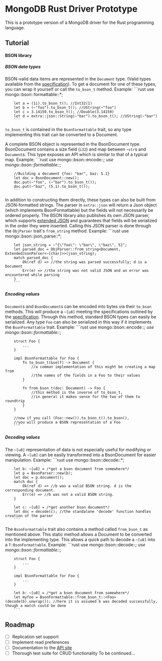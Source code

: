 MongoDB Rust Driver Prototype
=============================

This is a prototype version of a MongoDB driver for the Rust programming language.

## Tutorial

#### BSON library
##### BSON data types
BSON-valid data items are represented in the ```Document``` type. (Valid types available from the [specification](http://bson-spec.org)).
To get a document for one of these types, you can wrap it yourself or call the ```to_bson_t``` method.
    Example:
        ```rust
        use mongo::bson::formattable::*;

        let a = (1i).to_bson_t(); //Int32(1)
        let b = (~"foo").to_bson_t(); //UString(~"foo")
        let c = 3.14159.to_bson_t(); //Double(3.14159)
        let d = extra::json::String(~"bar").to_bson_t(); //UString(~"bar")
        ```
```to_bson_t``` is contained in the ```BsonFormattable``` trait, so any type implementing this trait can be converted to a Document.

A complete BSON object is represented in the BsonDocument type. BsonDocument contains a size field (```i32```) and map between ```~str```s and ```Document```s.
This type exposes an API which is similar to that of a typical map.
    Example:
        ```rust
        use mongo::bson::encode::*;
        use mongo::bson::formattable::*;

        //Building a document {foo: "bar", baz: 5.1}
        let doc = BsonDocument::new();
        doc.put(~"foo", (~"bar").to_bson_t());
        doc.put(~"baz", (5.1).to_bson_t());
        ```

In addition to constructing them directly, these types can also be built from JSON-formatted strings. The parser in ```extra::json``` will return a Json object (which implements BsonFormattable) but the fields will not necessarily be ordered properly.
The BSON library also publishes its own JSON parser, which supports [extended JSON](http://docs.mongodb.org/manual/reference/mongodb-extended-json/) and guarantees that fields will be serialized in the order they were inserted.
Calling this JSON parser is done through the ```ObjParser``` trait's ```from_string``` method.
    Example:
        ```rust
        use mongo::bson::json_parse::*;

        let json_string = ~"{\"foo\": \"bar\", \"baz\", 5}";
        let parsed_doc = ObjParser::from_string<Document, ExtendedJsonParser<~[char]>>(json_string);
        match parsed_doc {
            Ok(ref d) => //the string was parsed successfully; d is a Document
            Err(e) => //the string was not valid JSON and an error was encountered while parsing
        }
        ```

##### Encoding values
```Document```s and ```BsonDocument```s can be encoded into bytes via their ```to_bson``` methods. This will produce a ```~[u8]``` meeting the specifications outlined by the [specification](http://bson-spec.org).
Through this method, standard BSON types can easily be serialized. Any type ```Foo``` can also be serialized in this way if it implements the ```BsonFormattable``` trait.
    Example:
        ```rust
        use mongo::bson::encode::*;
        use mongo::bson::formattable::*;
        
        struct Foo {
            ...
        }

        impl BsonFormattable for Foo {
            fn to_bson_t(&self) -> Document {
                //a common implementation of this might be creating a map from 
                //the names of the fields in a Foo to their values
            }

            fn from_bson_t(doc: Document) -> Foo {
                //this method is the inverse of to_bson_t,
                //in general it makes sense for the two of them to roundtrip
            }
        }

        //now if you call (Foo::new()).to_bson_t().to_bson(),
        //you will produce a BSON representation of a Foo
        ```

##### Decoding values
The ```~[u8]``` representation of data is not especially useful for modifying or viewing. A ```~[u8]``` can be easily transformed into a BsonDocument for easier manipulation.
    Example:
        ```rust
        use mongo::bson::decode::*;

        let b: ~[u8] = /*get a bson document from somewhere*/
        let p = BsonParser::new(b);
        let doc = p.document();
        match doc {
            Ok(ref d) => //b was a valid BSON string. d is the corresponding document.
            Err(e) => //b was not a valid BSON string.
        }

        let c: ~[u8] = /*get another bson document*/
        let doc = decode(c); //the standalone 'decode' function handles creation of the parser
        ```

The ```BsonFormattable``` trait also contains a method called ```from_bson_t``` as mentioned above. This static method allows a Document to be converted into the implementing type. This allows a quick path to decode a ```~[u8]``` into a ```T:BsonFormattable```.
    Example:
        ```rust
        use mongo::bson::decode::*;
        use mongo::bson::formattable::*;

        struct Foo {
            ...
        }

        impl BsonFormattable for Foo {
            ...
        }

        let b: ~[u8] = /*get a bson document from somewhere*/
        let myfoo = BsonFormattable::from_bson_t::<Foo>(decode(b).unwrap()); //here it is assumed b was decoded successfully, though a match could be done
        ```


## Roadmap

- [ ] Replication set support
- [ ] Implement read preferences
- [ ] Documentation to the [API site](http://api.mongodb.org)
- [ ] Thorough test suite for CRUD functionality
To be continued...

